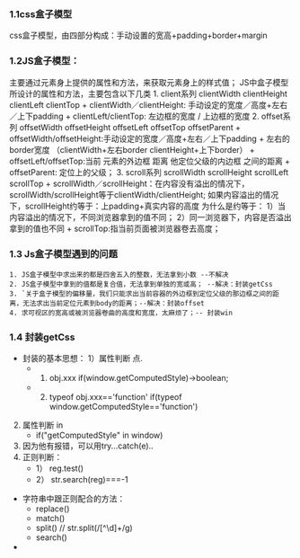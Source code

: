 ### 1.1css盒子模型
css盒子模型，由四部分构成：手动设置的宽高+padding+border+margin
### 1.2JS盒子模型：
主要通过元素身上提供的属性和方法，来获取元素身上的样式值；
JS中盒子模型所设计的属性和方法，主要包含以下几类
    1. client系列
    clientWidth    clientHeight   clientLeft     clientTop
    + clientWidth／clientHeight: 手动设定的宽度／高度+左右／上下padding 
    + clientLeft/clientTop: 左边框的宽度 / 上边框的宽度
    2. offset系列
    offsetWidth offsetHeight offsetLeft offsetTop offsetParent
    + offsetWidth/offsetHeight:手动设定的宽度／高度+左右／上下padding + 左右的border宽度
    （clientWidth+左右border      clientHeight+上下border）
    + offsetLeft/offsetTop:当前 元素的外边框 距离 他定位父级的内边框 之间的距离
    + offsetParent: 定位上的父级；
    3. scroll系列
    scrollWidth    scrollHeight    scrollLeft   scrollTop
    + scrollWidth／scrollHeight：在内容没有溢出的情况下，scrollWidth/scrollHeight等于clientWidth/clientHeight;
    如果内容溢出的情况下，scrollHeight约等于：上padding+真实内容的高度
    为什么是约等于：
    1）当内容溢出的情况下，不同浏览器拿到的值不同；
    2）同一浏览器下，内容是否溢出拿到的值也不同
    + scrollTop:指当前页面被浏览器卷去高度；
    
### 1.3 Js盒子模型遇到的问题
    1. JS盒子模型中求出来的都是四舍五入的整数，无法拿到小数 --不解决
    2. JS盒子模型中拿到的值都是复合值，无法拿到单独的宽或高； --解决：封装getCss
    3. `关于盒子模型的偏移量，我们只能求出当前容器的外边框到定位父级的那边框之间的距离，无法求出当前定位元素到body的距离；--解决：封装offset
    4. 求可视区的宽高或被浏览器卷曲的高度和宽度，太麻烦了；-- 封装win
### 1.4 封装getCss
- 封装的基本思想：
1）属性判断 点.
    + 1) obj.xxx   if(window.getComputedStyle)->boolean;
    + 2) typeof obj.xxx=='function'    if(typeof window.getComputedStyle=='function')
2) 属性判断 in
    + if("getComputedStyle" in window)
3) 因为他有报错，可以用try...catch(e)..
4) 正则判断：
    + 1） reg.test()
    + 2） str.search(reg)===-1
- 字符串中跟正则配合的方法：
    + replace()
    + match()
    + split()   // str.split(/[^\d]+/g)
    + search()
- 
    
    
    
    
    
    
    
    
    